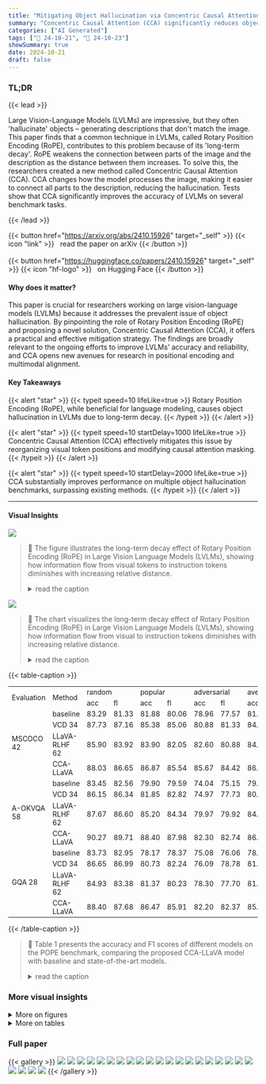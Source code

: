 ```yaml
---
title: "Mitigating Object Hallucination via Concentric Causal Attention"
summary: "Concentric Causal Attention (CCA) significantly reduces object hallucination in large vision-language models by mitigating the negative effects of long-term decay in Rotary Position Encoding."
categories: ["AI Generated"]
tags: ["🔖 24-10-21", "🤗 24-10-23"]
showSummary: true
date: 2024-10-21
draft: false
---
```


### TL;DR


{{< lead >}}

Large Vision-Language Models (LVLMs) are impressive, but they often 'hallucinate' objects – generating descriptions that don't match the image. This paper finds that a common technique in LVLMs, called Rotary Position Encoding (RoPE), contributes to this problem because of its 'long-term decay'.  RoPE weakens the connection between parts of the image and the description as the distance between them increases.  To solve this, the researchers created a new method called Concentric Causal Attention (CCA). CCA changes how the model processes the image, making it easier to connect all parts to the description, reducing the hallucination. Tests show that CCA significantly improves the accuracy of LVLMs on several benchmark tasks.

{{< /lead >}}


{{< button href="https://arxiv.org/abs/2410.15926" target="_self" >}}
{{< icon "link" >}} &nbsp; read the paper on arXiv
{{< /button >}}
<br><br>
{{< button href="https://huggingface.co/papers/2410.15926" target="_self" >}}
{{< icon "hf-logo" >}} &nbsp; on Hugging Face
{{< /button >}}

#### Why does it matter?
This paper is crucial for researchers working on large vision-language models (LVLMs) because it addresses the prevalent issue of object hallucination.  By pinpointing the role of Rotary Position Encoding (RoPE) and proposing a novel solution, Concentric Causal Attention (CCA), it offers a practical and effective mitigation strategy.  The findings are broadly relevant to the ongoing efforts to improve LVLMs’ accuracy and reliability, and CCA opens new avenues for research in positional encoding and multimodal alignment.
#### Key Takeaways

{{< alert "star" >}}
{{< typeit speed=10 lifeLike=true >}} Rotary Position Encoding (RoPE), while beneficial for language modeling, causes object hallucination in LVLMs due to long-term decay. {{< /typeit >}}
{{< /alert >}}

{{< alert "star" >}}
{{< typeit speed=10 startDelay=1000 lifeLike=true >}} Concentric Causal Attention (CCA) effectively mitigates this issue by reorganizing visual token positions and modifying causal attention masking. {{< /typeit >}}
{{< /alert >}}

{{< alert "star" >}}
{{< typeit speed=10 startDelay=2000 lifeLike=true >}} CCA substantially improves performance on multiple object hallucination benchmarks, surpassing existing methods. {{< /typeit >}}
{{< /alert >}}

------
#### Visual Insights



![](figures/figures_2_0.png)

> 🔼 The figure illustrates the long-term decay effect of Rotary Position Encoding (RoPE) in Large Vision Language Models (LVLMs), showing how information flow from visual tokens to instruction tokens diminishes with increasing relative distance.
> <details>
> <summary>read the caption</summary>
> Figure 1: Long-term decay of RoPE [61] in Large Vision Language Models (LVLMs). (a) a schematic view of inference in LVLMs, typically involving a pre-trained vision encoder, a large language model and a projector to map visual tokens to textual space. For each of V visual tokens Svision, we aggregate its information flow to instruction tokens Sinstruct and reshape the aggregation results to 2-D (√V by √V). Applying RoPE on visual tokens introduces long-term decay as illustrated in (c), referring to the phenomenon where information flowing from visual tokens to instruction tokens gradually decays from lower-right region (rightmost visual tokens in the 1-D sequence) to upper-left region (leftmost visual tokens). For instruction tokens, they have much less direct interaction with leftmost visual tokens as compared with rightmost visual tokens, leading to inferior multimodal alignment in the trained LVLMs. (b) and (c) are derived from the adversarial subset of the 3k POPE [41] image-instruction pairs. Best viewed in color.
> </details>





![](charts/charts_2_0.png)

> 🔼 The chart visualizes the long-term decay effect of Rotary Position Encoding (RoPE) in Large Vision Language Models (LVLMs), showing how information flow from visual to instruction tokens diminishes with increasing relative distance.
> <details>
> <summary>read the caption</summary>
> Figure 1: Long-term decay of RoPE [61] in Large Vision Language Models (LVLMs). (a) a schematic view of inference in LVLMs, typically involving a pre-trained vision encoder, a large language model and a projector to map visual tokens to textual space. For each of V visual tokens Svision, we aggregate its information flow to instruction tokens Sinstruct and reshape the aggregation results to 2-D (√V by √V). Applying RoPE on visual tokens introduces long-term decay as illustrated in (c), referring to the phenomenon where information flowing from visual tokens to instruction tokens gradually decays from lower-right region (rightmost visual tokens in the 1-D sequence) to upper-left region (leftmost visual tokens). For instruction tokens, they have much less direct interaction with leftmost visual tokens as compared with rightmost visual tokens, leading to inferior multimodal alignment in the trained LVLMs. (b) and (c) are derived from the adversarial subset of the 3k POPE [41] image-instruction pairs. Best viewed in color.
> </details>





{{< table-caption >}}
<table id='1' style='font-size:14px'><tr><td rowspan="2">Evaluation</td><td rowspan="2">Method</td><td colspan="2">random</td><td colspan="2">popular</td><td colspan="2">adversarial</td><td colspan="2">average</td></tr><tr><td>acc</td><td>fl</td><td>acc</td><td>fl</td><td>acc</td><td>fl</td><td>acc</td><td>fl</td></tr><tr><td rowspan="4">MSCOCO 42</td><td>baseline</td><td>83.29</td><td>81.33</td><td>81.88</td><td>80.06</td><td>78.96</td><td>77.57</td><td>81.38</td><td>79.65</td></tr><tr><td>VCD 34</td><td>87.73</td><td>87.16</td><td>85.38</td><td>85.06</td><td>80.88</td><td>81.33</td><td>84.66</td><td>84.52</td></tr><tr><td>LLaVA-RLHF 62</td><td>85.90</td><td>83.92</td><td>83.90</td><td>82.05</td><td>82.60</td><td>80.88</td><td>84.13</td><td>82.28</td></tr><tr><td>CCA-LLaVA</td><td>88.03</td><td>86.65</td><td>86.87</td><td>85.54</td><td>85.67</td><td>84.42</td><td>86.86</td><td>85.54</td></tr><tr><td rowspan="4">A-OKVQA 58</td><td>baseline</td><td>83.45</td><td>82.56</td><td>79.90</td><td>79.59</td><td>74.04</td><td>75.15</td><td>79.13</td><td>79.10</td></tr><tr><td>VCD 34</td><td>86.15</td><td>86.34</td><td>81.85</td><td>82.82</td><td>74.97</td><td>77.73</td><td>80.99</td><td>82.30</td></tr><tr><td>LLaVA-RLHF 62</td><td>87.67</td><td>86.60</td><td>85.20</td><td>84.34</td><td>79.97</td><td>79.92</td><td>84.28</td><td>83.62</td></tr><tr><td>CCA-LLaVA</td><td>90.27</td><td>89.71</td><td>88.40</td><td>87.98</td><td>82.30</td><td>82.74</td><td>86.99</td><td>86.81</td></tr><tr><td rowspan="4">GQA 28</td><td>baseline</td><td>83.73</td><td>82.95</td><td>78.17</td><td>78.37</td><td>75.08</td><td>76.06</td><td>78.99</td><td>79.13</td></tr><tr><td>VCD 34</td><td>86.65</td><td>86.99</td><td>80.73</td><td>82.24</td><td>76.09</td><td>78.78</td><td>81.16</td><td>82.67</td></tr><tr><td>LLaVA-RLHF 62</td><td>84.93</td><td>83.38</td><td>81.37</td><td>80.23</td><td>78.30</td><td>77.70</td><td>81.53</td><td>80.44</td></tr><tr><td>CCA-LLaVA</td><td>88.40</td><td>87.68</td><td>86.47</td><td>85.91</td><td>82.20</td><td>82.37</td><td>85.69</td><td>85.32</td></tr></table>{{< /table-caption >}}

> 🔼 Table 1 presents the accuracy and F1 scores of different models on the POPE benchmark, comparing the proposed CCA-LLaVA model with baseline and state-of-the-art models.
> <details>
> <summary>read the caption</summary>
> Table 1: POPE Results. acc: accuracy. f1: f1 score, measured by precision and recall. Baseline and VCD results are reported by paper [34].
> </details>



### More visual insights

<details>
<summary>More on figures
</summary>


![](figures/figures_4_0.png)

> 🔼 The figure illustrates the long-term decay effect of Rotary Position Encoding (RoPE) in Large Vision Language Models (LVLMs), showing how information flow from visual tokens to instruction tokens weakens with increasing distance.
> <details>
> <summary>read the caption</summary>
> Figure 1: Long-term decay of RoPE [61] in Large Vision Language Models (LVLMs). (a) a schematic view of inference in LVLMs, typically involving a pre-trained vision encoder, a large language model and a projector to map visual tokens to textual space. For each of V visual tokens Svision, we aggregate its information flow to instruction tokens Sinstruct and reshape the aggregation results to 2-D (√V by √V). Applying RoPE on visual tokens introduces long-term decay as illustrated in (c), referring to the phenomenon where information flowing from visual tokens to instruction tokens gradually decays from lower-right region (rightmost visual tokens in the 1-D sequence) to upper-left region (leftmost visual tokens). For instruction tokens, they have much less direct interaction with leftmost visual tokens as compared with rightmost visual tokens, leading to inferior multimodal alignment in the trained LVLMs. (b) and (c) are derived from the adversarial subset of the 3k POPE [41] image-instruction pairs. Best viewed in color.
> </details>



![](figures/figures_5_0.png)

> 🔼 The figure shows the results of an experiment testing the effect of different positional alignment strategies (raster-scan and reverse raster-scan) on the ability of Large Vision Language Models (LVLMs) to correctly identify objects in images, revealing that object hallucination is closely tied to the positional encoding scheme used.
> <details>
> <summary>read the caption</summary>
> Figure 2: Motivation Experiment. Given an image I with object O<sub>r</sub>, we crop O<sub>r</sub> and paste it to various spatial positions {v<sub>1</sub>, ..., v<sub>k</sub>} within a pre-defined template. For every pasting position, we ask two LVLMs (F<sub>b</sub> and F<sub>r</sub>) if object O<sub>r</sub> is in this template, where F<sub>b</sub> refers to a baseline model that follows raster-scan positional alignment strategy and F<sub>r</sub> refers to a model that resorts to reversal raster-scan position alignment strategy. The total number of correct responses at different pasting positions {v<sub>1</sub>, ..., v<sub>k</sub>} is reported in (a) and (b), which refers to results from model F<sub>b</sub> and F<sub>r</sub>, respectively. We observe that LVLM F<sub>b</sub> are more likely to generate correct responses when pasting object O<sub>r</sub> to lower region, while F<sub>r</sub> are less hallucinated when pasting object O<sub>r</sub> to upper region. Pasting positions with the most and the least correct responses are highlighted in solid-line and dotted-line red boxes. More details are provided in Appendix C.1. Best viewed in color.
> </details>



![](figures/figures_15_0.png)

> 🔼 The figure schematically illustrates the application of Rotary Position Encoding (ROPE) in the LLaMA architecture and provides a detailed example of its function.
> <details>
> <summary>read the caption</summary>
> Figure 4: ROPE in LLaMA. A schematic view for LLaMA where RoPE is highlighted, and an example illustration on how ROPE is applied over query or key feature. We use a short input sequence with length of 4 and feature dimension of 4 for demonstration purpose. Input tokens are rotated with angles, subject to token positions. For mathematical definition, please refer to Sec. 3.
> </details>



![](figures/figures_16_0.png)

> 🔼 The figure illustrates the workflow of synthesizing testing data by cropping an object from an image and pasting it into various positions on a template image.
> <details>
> <summary>read the caption</summary>
> Figure 5: Workflow illustration on how we synthesize testing data. Given an image and box annotation for one object instance, we crop it and paste it on a template image, initialized with ImageNet mean pixel values. We paste every cropped region on every spatial position. Resulting data constitutes a large amount of questions about object existence, diverse in spatial positions.
> </details>



![](figures/figures_16_1.png)

> 🔼 The figure illustrates the long-term decay effect of Rotary Position Encoding (RoPE) in Large Vision Language Models (LVLMs), showing how information flow from visual tokens to instruction tokens diminishes with increasing relative distance due to RoPE's long-term decay.
> <details>
> <summary>read the caption</summary>
> Figure 1: Long-term decay of RoPE [61] in Large Vision Language Models (LVLMs). (a) a schematic view of inference in LVLMs, typically involving a pre-trained vision encoder, a large language model and a projector to map visual tokens to textual space. For each of V visual tokens Svision, we aggregate its information flow to instruction tokens Sinstruct and reshape the aggregation results to 2-D (√V by √V). Applying RoPE on visual tokens introduces long-term decay as illustrated in (c), referring to the phenomenon where information flowing from visual tokens to instruction tokens gradually decays from lower-right region (rightmost visual tokens in the 1-D sequence) to upper-left region (leftmost visual tokens). For instruction tokens, they have much less direct interaction with leftmost visual tokens as compared with rightmost visual tokens, leading to inferior multimodal alignment in the trained LVLMs. (b) and (c) are derived from the adversarial subset of the 3k POPE [41] image-instruction pairs. Best viewed in color.
> </details>



![](figures/figures_17_0.png)

> 🔼 The figure shows a qualitative comparison of the outputs generated by the baseline LLaVA model and the CCA-LLaVA model on open-ended image captioning tasks, highlighting the reduction in hallucinations achieved by the proposed method.
> <details>
> <summary>read the caption</summary>
> Figure 7: Qualitative comparison of open-ended generation between baseline and our method.
> </details>



![](figures/figures_18_0.png)

> 🔼 The figure shows a qualitative comparison of responses generated by LLaVA and CCA-LLaVA models to a question about the intended effect of a painting.
> <details>
> <summary>read the caption</summary>
> Figure 9: Case Study where question is sampled from LLaVA-Bench [46]. LLaVA hallucinates hat in its long response, while CCA answers correctly without hallucination.
> </details>



![](figures/figures_18_1.png)

> 🔼 The figure shows two case studies comparing the performance of LLaVA and CCA-LLaVA on optical character recognition and numerical prediction tasks, highlighting CCA-LLaVA's superior accuracy.
> <details>
> <summary>read the caption</summary>
> Figure 10: Case Study where question is sampled from LLaVA-Bench [46]. CCA-LLaVA outperforms LLaVA on optical character recognition (left) and numerical prediction in given cases.
> </details>



</details>




<details>
<summary>More on tables
</summary>


{{< table-caption >}}
<table id='1' style='font-size:14px'><tr><td rowspan="2">Evaluation</td><td rowspan="2">Method</td><td colspan="4">512</td><td colspan="4">64</td></tr><tr><td>ct</td><td>of</td><td>rec↑</td><td>len</td><td>ct</td><td>of</td><td>rec↑</td><td>len</td></tr><tr><td rowspan="3">greedy</td><td>baseline</td><td>46.2</td><td>12.9</td><td>80.3</td><td>97.2</td><td>21.0</td><td>6.2</td><td>66.3</td><td>54.9</td></tr><tr><td>LLaVA-RLHF 62</td><td>43.6</td><td>10.5</td><td>78.0</td><td>117.9</td><td>19.6</td><td>5.4</td><td>64.9</td><td>54.0</td></tr><tr><td>CCA-LLaVA</td><td>43.0</td><td>11.5</td><td>80.4</td><td>96.6</td><td>18.2</td><td>5.4</td><td>66.7</td><td>54.5</td></tr><tr><td rowspan="4">beam (5)</td><td>baseline</td><td>49.4</td><td>13.9</td><td>79.9</td><td>96.1</td><td>18.2</td><td>5.8</td><td>64.0</td><td>52.7</td></tr><tr><td>OPERA 26</td><td>46.8</td><td>13.4</td><td>79.6</td><td>93.2</td><td>17.8</td><td>5.9</td><td>64.3</td><td>53.0</td></tr><tr><td>CCA-LLaVA</td><td>48.6</td><td>13.4</td><td>79.9</td><td>94.2</td><td>16.0</td><td>5.3</td><td>64.8</td><td>52.7</td></tr><tr><td>CCA-LLaVA + OPERA 26</td><td>45.0</td><td>12.3</td><td>79.5</td><td>91.8</td><td>16.2</td><td>5.0</td><td>65.0</td><td>52.9</td></tr></table>{{< /table-caption >}}
> 🔼 {{ table.description }}
> <details>
> <summary>read the caption</summary>
> {{ table.caption }}
> </details>


> Table 2 presents CHAIR evaluation results for long and short text generation using greedy and beam search decoding methods, comparing baseline and CCA-LLaVA performance on sentence and instance levels.


{{< table-caption >}}
<table id='5' style='font-size:14px'><tr><td rowspan="2">Model</td><td colspan="2">Object-level</td><td colspan="2">Attribute-level</td><td rowspan="2">Total</td><td>Model</td><td>Complex</td><td>Detail</td><td>Conv</td><td>Overall</td></tr><tr><td>existence</td><td>count</td><td>position</td><td>color</td><td>baseline</td><td>65.8</td><td>51.2</td><td>54.6</td><td>58.9</td></tr><tr><td>baseline</td><td>175.67</td><td>124.67</td><td>114.00</td><td>151.00</td><td>565.33</td><td>OPERA 26</td><td></td><td></td><td></td><td></td></tr><tr><td>OPERA 26</td><td>180.67</td><td>133.33</td><td>123.33</td><td>155.00</td><td>592.33</td><td></td><td>66.4</td><td>56.9</td><td>44.0</td><td>61.3</td></tr><tr><td>VCD 34</td><td>184.66</td><td>138.33</td><td>128.67</td><td>153.00</td><td>604.66</td><td>VCD 34</td><td>69.6</td><td>51.8</td><td>57.3</td><td>61.6</td></tr><tr><td>CCA-LLaVA</td><td>190.00</td><td>148.33</td><td>128.33</td><td>175.00</td><td>641.66</td><td>CCA-LLaVA</td><td>66.1</td><td>53.9</td><td>69.4</td><td>64.3</td></tr></table>{{< /table-caption >}}
> 🔼 {{ table.description }}
> <details>
> <summary>read the caption</summary>
> {{ table.caption }}
> </details>


> The table presents the accuracy and F1 scores of different models on the POPE benchmark for object hallucination mitigation, comparing the proposed CCA method with baselines and state-of-the-art methods.


{{< table-caption >}}
<table id='1' style='font-size:14px'><tr><td>[1]</td><td>Josh Achiam, Steven Adler, Sandhini Agarwal, Lama Ahmad, Ilge Akkaya, Florencia Leoni Aleman, Diogo Almeida, Janko Altenschmidt, Sam Altman, Shyamal Anadkat, et al. Gpt-4 technical report. arXiv preprint arXiv:2303.08774, 2023.</td></tr><tr><td>[2]</td><td>Jean-Baptiste Alayrac, Jeff Donahue, Pauline Luc, Antoine Miech, Iain Barr, Yana Hasson, Karel Lenc, Arthur Mensch, Katherine Millican, Malcolm Reynolds, et al. Flamingo: a visual language model for few-shot learning. Advances in Neural Information Processing Systems, 35:23716-23736, 2022.</td></tr><tr><td>[3]</td><td>Wenbin An, Feng Tian, Sicong Leng, Jiahao Nie, Haonan Lin, QianYing Wang, Guang Dai, Ping Chen, and Shijian Lu. Agla: Mitigating object hallucinations in large vision-language models with assembly of global and local attention. arXiv preprint arXiv:2406.12718, 2024.</td></tr><tr><td>[4]</td><td>Anas Awadalla, Irena Gao, Josh Gardner, Jack Hessel, Yusuf Hanafy, Wanrong Zhu, Kalyani Marathe, Yonatan Bitton, Samir Gadre, Shiori Sagawa, et al. Openflamingo: An open-source framework for training large autoregressive vision-language models. arXiv preprint arXiv:2308.01390, 2023.</td></tr><tr><td>[5]</td><td>Jinze Bai, Shuai Bai, Shusheng Yang, Shijie Wang, Sinan Tan, Peng Wang, Junyang Lin, Chang Zhou, and Jingren Zhou. Qwen-vl: A versatile vision-language model for understanding, localization, text reading, and beyond. arXiv preprint arXiv:2402.16050, 2023.</td></tr><tr><td>[6]</td><td>Junbum Cha, Wooyoung Kang, Jonghwan Mun, and Byungseok Roh. Honeybee: Locality-enhanced projector for multimodal llm. arXiv preprint arXiv:2312.06742, 2023.</td></tr><tr><td>[7]</td><td>Keqin Chen, Zhao Zhang, Weili Zeng, Richong Zhang, Feng Zhu, and Rui Zhao. Shikra: Unleashing multimodal llm's referential dialogue magic. arXiv preprint arXiv:2306.15195, 2023.</td></tr><tr><td>[8]</td><td>Lin Chen, Jinsong Li, Xiaoyi Dong, Pan Zhang, Yuhang Zang, Zehui Chen, Haodong Duan, Jiaqi Wang, Yu Qiao, Dahua Lin, et al. Are we on the right way for evaluating large vision-language models? arXiv preprint arXiv:2403.20330, 2024.</td></tr><tr><td>[9]</td><td>Wei-Ge Chen, Irina Spiridonova, Jianwei Yang, Jianfeng Gao, and Chunyuan Li. Llava-interactive: An all-in-one demo for image chat, segmentation, generation and editing. arXiv preprint arXiv:2311.00571, 2023.</td></tr><tr><td>[10]</td><td>Zhaorun Chen, Zhuokai Zhao, Hongyin Luo, Huaxiu Yao, Bo Li, and Jiawei Zhou. Halc: Object hallucination reduction via adaptive focal-contrast decoding. arXiv preprint arXiv:2403.00425, 2024.</td></tr><tr><td>[11]</td><td>Wei-Lin Chiang, Zhuohan Li, Zi Lin, Ying Sheng, Zhanghao Wu, Hao Zhang, Lianmin Zheng, Siyuan Zhuang, Yonghao Zhuang, Joseph E Gonzalez, et al. Vicuna: An open-source chatbot impressing gpt-4 with 90%* chatgpt quality. See https://vicuna. lmsys. org (accessed 14 April 2023), 2023.</td></tr><tr><td>[12]</td><td>Wei-Lin Chiang, Zhuohan Li, Zi Lin, Ying Sheng, Zhanghao Wu, Hao Zhang, Lianmin Zheng, Siyuan Zhuang, Yonghao Zhuang, Joseph E. Gonzalez, Ion Stoica, and Eric P. Xing. Vicuna: An open-source chatbot impressing gpt-4 with 90%* chatgpt quality, March 2023.</td></tr><tr><td>[13]</td><td>Xiangxiang Chu, Jianlin Su, Bo Zhang, and Chunhua Shen. Visionllama: A unified llama interface for vision tasks. arXiv preprint arXiv:2403.00522, 2024.</td></tr><tr><td>[14]</td><td>Chenhang Cui, Yiyang Zhou, Xinyu Yang, Shirley Wu, Linjun Zhang, James Zou, and Huaxiu Yao. Holistic analysis of hallucination in gpt-4v (ision): Bias and interference challenges. arXiv preprint arXiv:2311.03287, 2023.</td></tr><tr><td>[15]</td><td>Wenliang Dai, Junnan Li, Dongxu Li, Anthony Meng Huat Tiong, Junqi Zhao, Weisheng Wang, Boyang Li, Pascale N Fung, and Steven Hoi. Instructblip: Towards general-purpose vision-language models with instruction tuning. Advances in Neural Information Processing Systems, 36, 2024.</td></tr><tr><td>[16]</td><td>Jia Deng, Wei Dong, Richard Socher, Li-Jia Li, Kai Li, and Li Fei-Fei. Imagenet: A large-scale hierarchical image database. In 2009 IEEE conference on computer vision and pattern recognition, pages 248-255. Ieee, 2009.</td></tr><tr><td>[17]</td><td>Jacob Devlin, Ming- Wei Chang, Kenton Lee, and Kristina Toutanova. Bert: Pre-training of deep bidirec- tional transformers for language understanding. arXiv preprint arXiv:1810.04805, 2018.</td></tr><tr><td>[18]</td><td>Alexey Dosovitskiy, Lucas Beyer, Alexander Kolesnikov, Dirk Weissenborn, Xiaohua Zhai, Thomas Unterthiner, Mostafa Dehghani, Matthias Minderer, Georg Heigold, Sylvain Gelly, et al. An image is worth 16x16 words: Transformers for image recognition at scale. arXiv preprint arXiv:2010.11929, 2020.</td></tr></table>{{< /table-caption >}}
> 🔼 {{ table.description }}
> <details>
> <summary>read the caption</summary>
> {{ table.caption }}
> </details>


> Table 1 presents the accuracy and F1 scores achieved by the proposed CCA-LLaVA model and other methods on the POPE benchmark for object hallucination mitigation, across different datasets and negative sampling strategies.


{{< table-caption >}}
<table id='2' style='font-size:14px'><tr><td>Method</td><td>SEED A 36</td><td>SEED I 36</td><td>SEED V 36</td><td>SQA 49</td><td>GQA 28</td><td>VizWiz 22</td><td>MMBench 48</td><td>MMStar 8</td><td>TextVQA 60</td></tr><tr><td>LLaVA 45</td><td>58.6</td><td>66.1</td><td>37.3</td><td>66.8</td><td>62.0</td><td>50.0</td><td>64.3</td><td>30.0</td><td>58.2</td></tr><tr><td>LLaVA w/ VCD 34</td><td>58.3</td><td>63.7</td><td>37.6</td><td>68.5</td><td>61.9</td><td>50.5</td><td>-</td><td>34.6</td><td>54.4</td></tr><tr><td>Seva-7b-dif 85</td><td>-</td><td>65.8</td><td>-</td><td>67.5</td><td>60.7</td><td>-</td><td>65.6</td><td>-</td><td>-</td></tr><tr><td>Seva-7b-moco 85</td><td>-</td><td>65.5</td><td>-</td><td>67.1</td><td>60.9</td><td>-</td><td>65.2</td><td>-</td><td>-</td></tr><tr><td>CCA-LLaVA (ours)</td><td>61.7</td><td>67.1</td><td>41.0</td><td>69.8</td><td>63.1</td><td>57.6</td><td>65.4</td><td>33.2</td><td>57.8</td></tr></table>{{< /table-caption >}}
> 🔼 {{ table.description }}
> <details>
> <summary>read the caption</summary>
> {{ table.caption }}
> </details>


> Table 1 presents the accuracy and F1 scores achieved by the proposed CCA-LLaVA model and existing models on the POPE benchmark for object hallucination mitigation, across different datasets and negative sampling strategies.


</details>


### Full paper

{{< gallery >}}
<img src="paper_images/1.png" class="grid-w50 md:grid-w33 xl:grid-w25" />
<img src="paper_images/2.png" class="grid-w50 md:grid-w33 xl:grid-w25" />
<img src="paper_images/3.png" class="grid-w50 md:grid-w33 xl:grid-w25" />
<img src="paper_images/4.png" class="grid-w50 md:grid-w33 xl:grid-w25" />
<img src="paper_images/5.png" class="grid-w50 md:grid-w33 xl:grid-w25" />
<img src="paper_images/6.png" class="grid-w50 md:grid-w33 xl:grid-w25" />
<img src="paper_images/7.png" class="grid-w50 md:grid-w33 xl:grid-w25" />
<img src="paper_images/8.png" class="grid-w50 md:grid-w33 xl:grid-w25" />
<img src="paper_images/9.png" class="grid-w50 md:grid-w33 xl:grid-w25" />
<img src="paper_images/10.png" class="grid-w50 md:grid-w33 xl:grid-w25" />
<img src="paper_images/11.png" class="grid-w50 md:grid-w33 xl:grid-w25" />
<img src="paper_images/12.png" class="grid-w50 md:grid-w33 xl:grid-w25" />
<img src="paper_images/13.png" class="grid-w50 md:grid-w33 xl:grid-w25" />
<img src="paper_images/14.png" class="grid-w50 md:grid-w33 xl:grid-w25" />
<img src="paper_images/15.png" class="grid-w50 md:grid-w33 xl:grid-w25" />
<img src="paper_images/16.png" class="grid-w50 md:grid-w33 xl:grid-w25" />
<img src="paper_images/17.png" class="grid-w50 md:grid-w33 xl:grid-w25" />
<img src="paper_images/18.png" class="grid-w50 md:grid-w33 xl:grid-w25" />
<img src="paper_images/19.png" class="grid-w50 md:grid-w33 xl:grid-w25" />
<img src="paper_images/20.png" class="grid-w50 md:grid-w33 xl:grid-w25" />
<img src="paper_images/21.png" class="grid-w50 md:grid-w33 xl:grid-w25" />
<img src="paper_images/22.png" class="grid-w50 md:grid-w33 xl:grid-w25" />
<img src="paper_images/23.png" class="grid-w50 md:grid-w33 xl:grid-w25" />
<img src="paper_images/24.png" class="grid-w50 md:grid-w33 xl:grid-w25" />
{{< /gallery >}}
